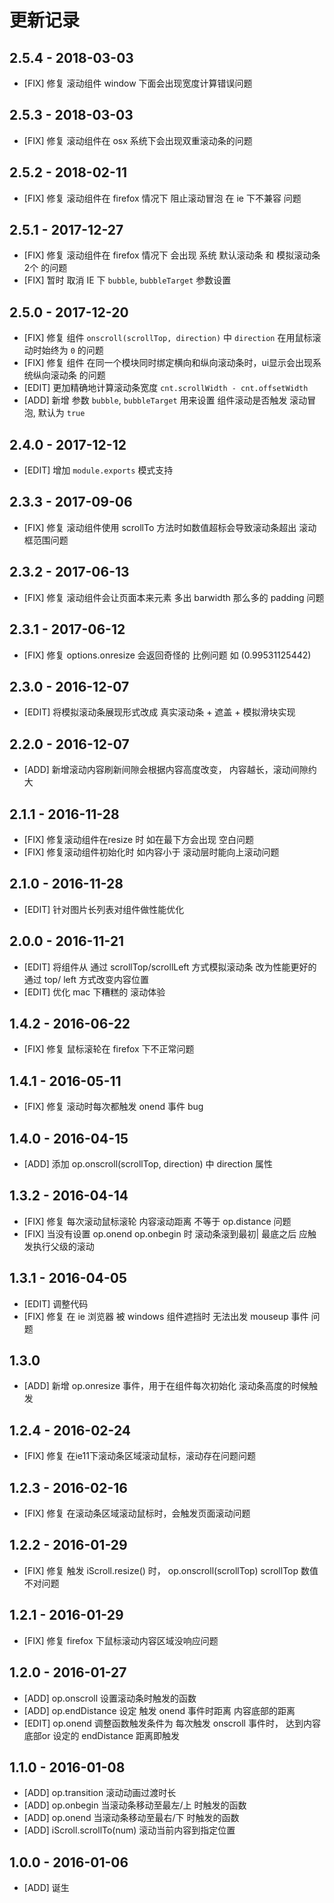 # 更新记录
## 2.5.4 - 2018-03-03
* [FIX] 修复 滚动组件 window 下面会出现宽度计算错误问题

## 2.5.3 - 2018-03-03
* [FIX] 修复 滚动组件在 osx 系统下会出现双重滚动条的问题

## 2.5.2 - 2018-02-11
* [FIX] 修复 滚动组件在 firefox 情况下 阻止滚动冒泡 在 ie 下不兼容 问题

## 2.5.1 - 2017-12-27
* [FIX] 修复 滚动组件在 firefox 情况下 会出现 系统 默认滚动条 和 模拟滚动条 2个 的问题
* [FIX] 暂时 取消 IE 下 `bubble`, `bubbleTarget` 参数设置

## 2.5.0 - 2017-12-20
* [FIX] 修复 组件 `onscroll(scrollTop, direction)` 中 `direction` 在用鼠标滚动时始终为 `0` 的问题
* [FIX] 修复 组件 在同一个模块同时绑定横向和纵向滚动条时，ui显示会出现系统纵向滚动条 的问题
* [EDIT] 更加精确地计算滚动条宽度 `cnt.scrollWidth - cnt.offsetWidth`
* [ADD] 新增 参数 `bubble`, `bubbleTarget` 用来设置 组件滚动是否触发 滚动冒泡, 默认为 `true`

## 2.4.0 - 2017-12-12
* [EDIT] 增加 `module.exports` 模式支持

## 2.3.3 - 2017-09-06
* [FIX] 修复 滚动组件使用 scrollTo 方法时如数值超标会导致滚动条超出 滚动框范围问题

## 2.3.2 - 2017-06-13
* [FIX] 修复 滚动组件会让页面本来元素 多出 barwidth 那么多的 padding 问题

## 2.3.1 - 2017-06-12
* [FIX] 修复 options.onresize 会返回奇怪的 比例问题 如 (0.99531125442)

## 2.3.0 - 2016-12-07
* [EDIT] 将模拟滚动条展现形式改成 真实滚动条 + 遮盖 + 模拟滑块实现

## 2.2.0 - 2016-12-07
* [ADD] 新增滚动内容刷新间隙会根据内容高度改变， 内容越长，滚动间隙约大

## 2.1.1 - 2016-11-28
* [FIX] 修复滚动组件在resize 时 如在最下方会出现 空白问题
* [FIX] 修复滚动组件初始化时 如内容小于 滚动层时能向上滚动问题

## 2.1.0 - 2016-11-28
* [EDIT] 针对图片长列表对组件做性能优化

## 2.0.0 - 2016-11-21
* [EDIT] 将组件从 通过 scrollTop/scrollLeft 方式模拟滚动条 改为性能更好的 通过 top/ left 方式改变内容位置
* [EDIT] 优化 mac 下糟糕的 滚动体验

## 1.4.2 - 2016-06-22
* [FIX] 修复 鼠标滚轮在 firefox 下不正常问题

## 1.4.1 - 2016-05-11
* [FIX] 修复 滚动时每次都触发 onend 事件 bug

## 1.4.0 - 2016-04-15
* [ADD] 添加 op.onscroll(scrollTop, direction) 中 direction 属性

## 1.3.2 - 2016-04-14
* [FIX] 修复 每次滚动鼠标滚轮 内容滚动距离 不等于 op.distance 问题
* [FIX] 当没有设置 op.onend op.onbegin 时 滚动条滚到最初| 最底之后 应触发执行父级的滚动

## 1.3.1 - 2016-04-05
* [EDIT] 调整代码
* [FIX] 修复 在 ie 浏览器 被 windows 组件遮挡时 无法出发 mouseup 事件 问题

## 1.3.0
* [ADD] 新增 op.onresize 事件，用于在组件每次初始化 滚动条高度的时候触发

## 1.2.4 - 2016-02-24
* [FIX] 修复 在ie11下滚动条区域滚动鼠标，滚动存在问题问题

## 1.2.3 - 2016-02-16
* [FIX] 修复 在滚动条区域滚动鼠标时，会触发页面滚动问题

## 1.2.2 - 2016-01-29
* [FIX] 修复 触发 iScroll.resize() 时， op.onscroll(scrollTop) scrollTop 数值不对问题

## 1.2.1 - 2016-01-29
* [FIX] 修复 firefox 下鼠标滚动内容区域没响应问题

## 1.2.0 - 2016-01-27
* [ADD]  op.onscroll    设置滚动条时触发的函数
* [ADD]  op.endDistance 设定 触发 onend 事件时距离 内容底部的距离
* [EDIT] op.onend       调整函数触发条件为 每次触发 onscroll 事件时， 达到内容底部or 设定的 endDistance 距离即触发

## 1.1.0 - 2016-01-08
* [ADD] op.transition 滚动动画过渡时长
* [ADD] op.onbegin 当滚动条移动至最左/上 时触发的函数
* [ADD] op.onend 当滚动条移动至最右/下 时触发的函数
* [ADD] iScroll.scrollTo(num) 滚动当前内容到指定位置

## 1.0.0 - 2016-01-06
* [ADD] 诞生
